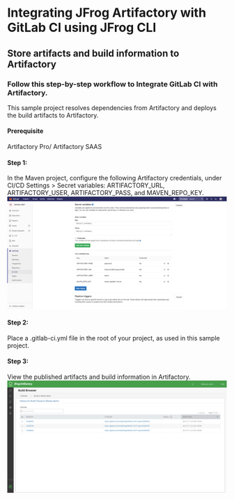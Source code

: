 # Integrating JFrog Artifactory with GitLab CI using JFrog CLI
## Store artifacts and build information to Artifactory
### Follow this step-by-step workflow to Integrate GitLab CI with Artifactory.
This sample project resolves dependencies from Artifactory and deploys the build artifacts to Artifactory.
#### Prerequisite
Artifactory Pro/ Artifactory SAAS  

#### Step 1:
In the Maven project, configure the following Artifactory credentials, under CI/CD Settings > Secret variables: ARTIFACTORY_URL, ARTIFACTORY_USER, ARTIFACTORY_PASS, and MAVEN_REPO_KEY.
![screenshot](img/Screen_Shot1.png)

#### Step 2:
Place a .gitlab-ci.yml file in the root of your project, as used in this sample project.

#### Step 3:
View the published artifacts and build information in Artifactory.
![screenshot](img/Screen_Shot2.png)